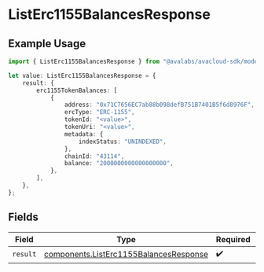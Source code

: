 # ListErc1155BalancesResponse

## Example Usage

```typescript
import { ListErc1155BalancesResponse } from "@avalabs/avacloud-sdk/models/operations";

let value: ListErc1155BalancesResponse = {
    result: {
        erc1155TokenBalances: [
            {
                address: "0x71C7656EC7ab88b098defB751B7401B5f6d8976F",
                ercType: "ERC-1155",
                tokenId: "<value>",
                tokenUri: "<value>",
                metadata: {
                    indexStatus: "UNINDEXED",
                },
                chainId: "43114",
                balance: "2000000000000000000",
            },
        ],
    },
};
```

## Fields

| Field                                                                                            | Type                                                                                             | Required                                                                                         | Description                                                                                      |
| ------------------------------------------------------------------------------------------------ | ------------------------------------------------------------------------------------------------ | ------------------------------------------------------------------------------------------------ | ------------------------------------------------------------------------------------------------ |
| `result`                                                                                         | [components.ListErc1155BalancesResponse](../../models/components/listerc1155balancesresponse.md) | :heavy_check_mark:                                                                               | N/A                                                                                              |